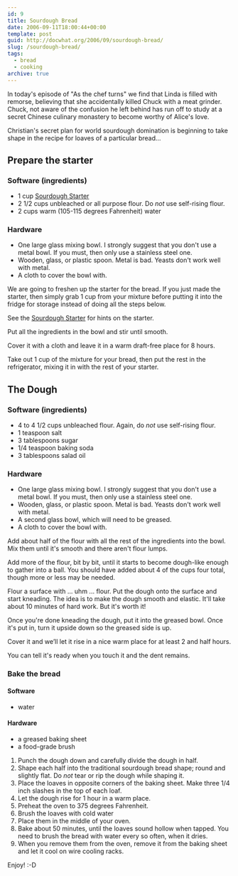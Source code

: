 ```yaml
---
id: 9
title: Sourdough Bread
date: 2006-09-11T18:00:44+00:00
template: post
guid: http://docwhat.org/2006/09/sourdough-bread/
slug: /sourdough-bread/
tags:
  - bread
  - cooking
archive: true
---
```


In today's episode of "As the chef turns" we find that Linda is filled with
remorse, believing that she accidentally killed Chuck with a meat grinder.
Chuck, not aware of the confusion he left behind has run off to study at a
secret Chinese culinary monastery to become worthy of Alice's love.

Christian's secret plan for world sourdough domination is beginning to take
shape in the recipe for loaves of a particular bread...

## Prepare the starter

### Software (ingredients)

* 1 cup [Sourdough Starter](/sourdough-starter)
* 2 1/2 cups unbleached or all purpose flour. Do _not_ use self-rising flour.
* 2 cups warm (105-115 degrees Fahrenheit) water

### Hardware

* One large glass mixing bowl. I strongly suggest that you don't use a metal
  bowl. If you must, then only use a stainless steel one.
* Wooden, glass, or plastic spoon. Metal is bad. Yeasts don't work well with
  metal.
* A cloth to cover the bowl with.

We are going to freshen up the starter for the bread. If you just made the
starter, then simply grab 1 cup from your mixture before putting it into the
fridge for storage instead of doing all the steps below.

See the [Sourdough Starter](/sourdough-starter) for hints on the starter.

Put all the ingredients in the bowl and stir until smooth.

Cover it with a cloth and leave it in a warm draft-free place for 8 hours.

Take out 1 cup of the mixture for your bread, then put the rest in the
refrigerator, mixing it in with the rest of your starter.

## The Dough

### Software (ingredients)

* 4 to 4 1/2 cups unbleached flour. Again, do _not_ use self-rising flour.
* 1 teaspoon salt
* 3 tablespoons sugar
* 1/4 teaspoon baking soda
* 3 tablespoons salad oil

### Hardware

* One large glass mixing bowl. I strongly suggest that you don't use a metal
  bowl. If you must, then only use a stainless steel one.
* Wooden, glass, or plastic spoon. Metal is bad. Yeasts don't work well with
  metal.
* A second glass bowl, which will need to be greased.
* A cloth to cover the bowl with.

Add about half of the flour with all the rest of the ingredients into the
bowl. Mix them until it's smooth and there aren't flour lumps.

Add more of the flour, bit by bit, until it starts to become dough-like enough
to gather into a ball. You should have added about 4 of the cups four total,
though more or less may be needed.

Flour a surface with ... uhm ... flour. Put the dough onto the surface and
start kneading. The idea is to make the dough smooth and elastic. It'll take
about 10 minutes of hard work. But it's worth it!

Once you're done kneading the dough, put it into the greased bowl. Once it's
put in, turn it upside down so the greased side is up.

Cover it and we’ll let it rise in a nice warm place for at least 2 and half
hours.

You can tell it's ready when you touch it and the dent remains.

### Bake the bread

#### Software

* water

#### Hardware

* a greased baking sheet
* a food-grade brush

1.  Punch the dough down and carefully divide the dough in half.
2.  Shape each half into the traditional sourdough bread shape; round and
    slightly flat. Do _not_ tear or rip the dough while shaping it.
3.  Place the loaves in opposite corners of the baking sheet. Make three 1/4
    inch slashes in the top of each loaf.
4.  Let the dough rise for 1 hour in a warm place.
5.  Preheat the oven to 375 degrees Fahrenheit.
6.  Brush the loaves with cold water
7.  Place them in the middle of your oven.
8.  Bake about 50 minutes, until the loaves sound hollow when tapped. You need
    to brush the bread with water every so often, when it dries.
9.  When you remove them from the oven, remove it from the baking sheet and
    let it cool on wire cooling racks.

Enjoy! :-D
